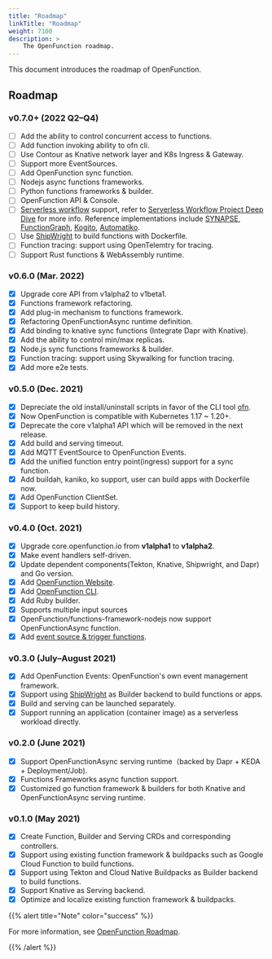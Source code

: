 ```yaml
---
title: "Roadmap"
linkTitle: "Roadmap"
weight: 7100
description: >	
    The OpenFunction roadmap.
---
```


This document introduces the roadmap of OpenFunction.

## Roadmap

### v0.7.0+ (2022 Q2–Q4)

- [ ] Add the ability to control concurrent access to functions.
- [ ] Add function invoking ability to ofn cli.
- [ ] Use Contour as Knative network layer and K8s Ingress & Gateway.
- [ ] Support more EventSources.
- [ ] Add OpenFunction sync function.
- [ ] Nodejs async functions frameworks.
- [ ] Python functions frameworks & builder.
- [ ] OpenFunction API & Console.
- [ ] [Serverless workflow](https://serverlessworkflow.io/) support, refer to [Serverless Workflow Project Deep Dive](https://www.youtube.com/watch?v=dsuo1VQQZ2E&list=PLj6h78yzYM2MqBm19mRz9SYLsw4kfQBrC&index=166) for more info. Reference implementations include [
  SYNAPSE](https://github.com/serverlessworkflow/synapse), [FunctionGraph](https://www.huaweicloud.com/en-us/product/functiongraph.html), [Kogito](https://kogito.kie.org/), [Automatiko](https://automatiko.io/).
- [ ] Use [ShipWright](https://github.com/shipwright-io/build) to build functions with Dockerfile.
- [ ] Function tracing: support using OpenTelemtry for tracing.
- [ ] Support Rust functions & WebAssembly runtime.

### v0.6.0 (Mar. 2022)

- [x] Upgrade core API from v1alpha2 to v1beta1.
- [x] Functions framework refactoring.
- [x] Add plug-in mechanism to functions framework.
- [x] Refactoring OpenFunctionAsync runtime definition.
- [x] Add binding to knative sync functions (Integrate Dapr with Knative).
- [x] Add the ability to control min/max replicas.
- [x] Node.js sync functions frameworks & builder.
- [x] Function tracing: support using Skywalking for function tracing.
- [x] Add more e2e tests.

### v0.5.0 (Dec. 2021)

- [x] Depreciate the old install/uninstall scripts in favor of the CLI tool [ofn](https://github.com/OpenFunction/cli/releases).
- [x] Now OpenFunction is compatible with Kubernetes 1.17 ~ 1.20+.
- [x] Deprecate the core v1alpha1 API which will be removed in the next release.
- [x] Add build and serving timeout.
- [x] Add MQTT EventSource to OpenFunction Events.
- [x] Add the unified function entry point(ingress) support for a sync function.
- [x] Add buildah, kaniko, ko support, user can build apps with Dockerfile now.
- [x] Add OpenFunction ClientSet.
- [x] Support to keep build history.

### v0.4.0 (Oct. 2021)

- [x] Upgrade core.openfunction.io from **v1alpha1** to **v1alpha2**.
- [x] Make event handlers self-driven.
- [x] Update dependent components(Tekton, Knative, Shipwright, and Dapr) and Go version.
- [x] Add [OpenFunction Website](https://openfunction.dev/).
- [x] Add [OpenFunction CLI](https://github.com/OpenFunction/cli).
- [x] Add Ruby builder. 
- [x] Supports multiple input sources
- [x] OpenFunction/functions-framework-nodejs now support OpenFunctionAsync function.
- [x] Add [event source & trigger functions](https://github.com/OpenFunction/events-handlers).

### v0.3.0 (July–August 2021)

- [x] Add OpenFunction Events: OpenFunction's own event management framework.
- [x] Support using [ShipWright](https://github.com/shipwright-io/build) as Builder backend to build functions or apps.
- [x] Build and serving can be launched separately.
- [x] Support running an application (container image) as a serverless workload directly.

### v0.2.0 (June 2021)

- [x] Support OpenFunctionAsync serving runtime（backed by Dapr + KEDA + Deployment/Job).
- [x] Functions Frameworks async function support.
- [x] Customized go function framework & builders for both Knative and OpenFunctionAsync serving runtime.

### v0.1.0 (May 2021)

- [x] Create Function, Builder and Serving CRDs and corresponding controllers.
- [x] Support using existing function framework & buildpacks such as Google Cloud Function to build functions.
- [x] Support using Tekton and Cloud Native Buildpacks as Builder backend to build functions.
- [x] Support Knative as Serving backend.
- [x] Optimize and localize existing function framework & buildpacks.

{{% alert title="Note" color="success" %}}

For more information, see [OpenFunction Roadmap](https://github.com/orgs/OpenFunction/projects/3).

{{% /alert %}}
